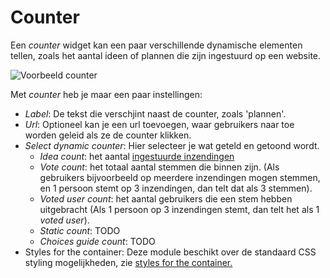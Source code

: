 # Counter

Een _counter_ widget kan een paar verschillende dynamische elementen tellen, zoals het aantal ideen of plannen die zijn ingestuurd op een website.&#x20;

![Voorbeeld counter](https://lh5.googleusercontent.com/e4Yb-6jrTeT9WS04gZjA3rvnSlVbQPN7JsOts7oilXUMDG\_ob94\_tADqeMv7bVmzEemCm7jaRo\_Hv2369Wz2MnHLMbR3eFTx1jKOkNJSqy8p2Clt5cU7sLbIhSFVmwirY0m3Z1eM)

Met _counter_ heb je maar een paar instellingen:

* _Label_: De tekst die verschjint naast de counter, zoals 'plannen'.
* _Url_: Optioneel kan je een url toevoegen, waar gebruikers naar toe worden geleid als ze de counter klikken.
* _Select dynamic counter_: Hier selecteer je wat geteld en getoond wordt.&#x20;
  * _Idea count_: het aantal [ingestuurde inzendingen](../how-tos/upload-ideas.md)&#x20;
  * _Vote count_: het totaal aantal stemmen die binnen zijn. (Als gebruikers bijvoorbeeld op meerdere inzendingen mogen stemmen, en 1 persoon stemt op 3 inzendingen, dan telt dat als 3 stemmen).&#x20;
  * _Voted user count_: het aantal gebruikers die een stem hebben uitgebracht (Als 1 persoon op 3 inzendingen stemt, dan telt het als 1 _voted user_).
  * _Static count_: TODO&#x20;
  * _Choices guide count_: TODO&#x20;
* Styles for the container: Deze module beschikt over de standaard CSS styling mogelijkheden, zie [styles for the container.](../miscellaneous/styles-for-the-container.md)
